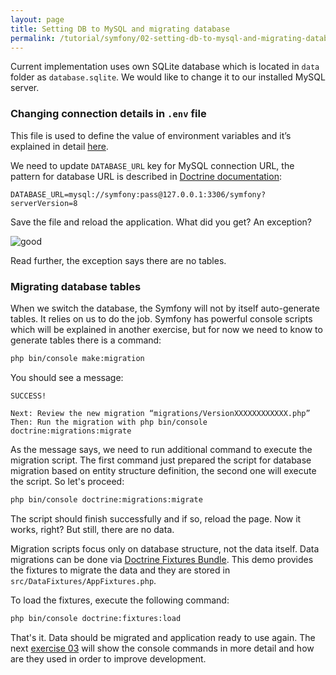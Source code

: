 ```yaml
---
layout: page
title: Setting DB to MySQL and migrating database
permalink: /tutorial/symfony/02-setting-db-to-mysql-and-migrating-database
---
```


Current implementation uses own SQLite database which is located in
`data` folder as `database.sqlite`. We would like to change it to our installed
MySQL server.

### Changing connection details in `.env` file
 This file is used to define the value of environment variables and it’s explained in
 detail [here](https://symfony.com/doc/current/configuration.html#config-dot-env).
 
 We need to update `DATABASE_URL` key for MySQL connection URL, the pattern for database URL is described
 in [Doctrine documentation](https://www.doctrine-project.org/projects/doctrine-dbal/en/latest/reference/configuration.html#connecting-using-a-url):
 
```
DATABASE_URL=mysql://symfony:pass@127.0.0.1:3306/symfony?serverVersion=8
```

Save the file and reload the application. What did you get? An exception?

![good](https://i.imgflip.com/1300qk.jpg)

Read further, the exception says there are no tables.

### Migrating database tables
When we switch the database, the Symfony will not by itself auto-generate tables.
It relies on us to do the job. Symfony has powerful console scripts which will be explained
in another exercise, but for now we need to know to generate tables there
is a command:

```bash
php bin/console make:migration
```

You should see a message:

```
SUCCESS!

Next: Review the new migration “migrations/VersionXXXXXXXXXXXX.php” Then: Run the migration with php bin/console doctrine:migrations:migrate
```

As the message says, we need to run additional command to execute the migration script. The first command
just prepared the script for database migration based on entity structure definition, the second one will execute
the script. So let's proceed:

```bash
php bin/console doctrine:migrations:migrate
```

The script should finish successfully and if so, reload the page. Now it works, right?
But still, there are no data.

Migration scripts focus only on database structure, not the data itself. Data migrations
can be done via [Doctrine Fixtures Bundle](https://symfony.com/doc/master/bundles/DoctrineFixturesBundle/index.html).
This demo provides the fixtures to migrate the data and they are stored in `src/DataFixtures/AppFixtures.php`.

To load the fixtures, execute the following command:

```bash
php bin/console doctrine:fixtures:load
```

That's it. Data should be migrated and application ready to use again. The next
[exercise 03](/tutorial/symfony/03-discovering-symfony-console-commands) will show the console commands in more detail and how are they used
in order to improve development.
